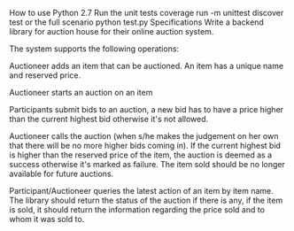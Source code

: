 How to use
Python 2.7
Run the unit tests coverage run -m unittest discover test or the full scenario python test.py
Specifications
Write a backend library for auction house for their online auction system.

The system supports the following operations:

Auctioneer adds an item that can be auctioned. An item has a unique name and reserved price.

Auctioneer starts an auction on an item

Participants submit bids to an auction, a new bid has to have a price higher than the current highest bid otherwise it's not allowed.

Auctioneer calls the auction (when s/he makes the judgement on her own that there will be no more higher bids coming in). If the current highest bid is higher than the reserved price of the item, the auction is deemed as a success otherwise it's marked as failure. The item sold should be no longer available for future auctions.

Participant/Auctioneer queries the latest action of an item by item name. The library should return the status of the auction if there is any, if the item is sold, it should return the information regarding the price sold and to whom it was sold to.
